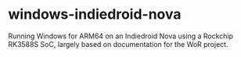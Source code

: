 # windows-indiedroid-nova
Running Windows for ARM64 on an Indiedroid Nova using a Rockchip RK3588S SoC, largely based on documentation for the WoR project.
